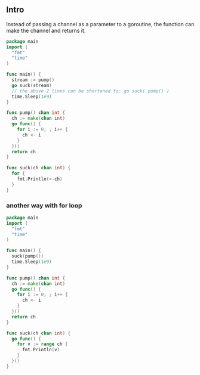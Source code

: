 ## Intro

Instead of passing a channel as a parameter to a goroutine, the function can make the channel and returns it. 

```go
package main
import (
  "fmt"
  "time"
)

func main() {
  stream := pump()
  go suck(stream)
  // the above 2 lines can be shortened to: go suck( pump() )
  time.Sleep(1e9)
}

func pump() chan int {
  ch := make(chan int)
  go func() {
    for i := 0; ; i++ {
      ch <- i
    }
  }()
  return ch
}

func suck(ch chan int) {
  for {
    fmt.Println(<-ch)
  }
}
```

### another way with for loop
```go
package main
import (
  "fmt"
  "time"
)

func main() {
  suck(pump())
  time.Sleep(1e9)
}

func pump() chan int {
  ch := make(chan int)
  go func() {
    for i := 0; ; i++ {
      ch <- i
    }
  }()
  return ch
}

func suck(ch chan int) {
  go func() {
    for v := range ch {
      fmt.Println(v)
    }
  }()
}
```